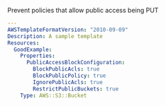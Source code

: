 
Prevent policies that allow public access being PUT

```yaml
---
AWSTemplateFormatVersion: "2010-09-09"
Description: A sample template
Resources:
  GoodExample:
    Properties:
      PublicAccessBlockConfiguration:
        BlockPublicAcls: true
        BlockPublicPolicy: true
        IgnorePublicAcls: true
        RestrictPublicBuckets: true
    Type: AWS::S3::Bucket
```
